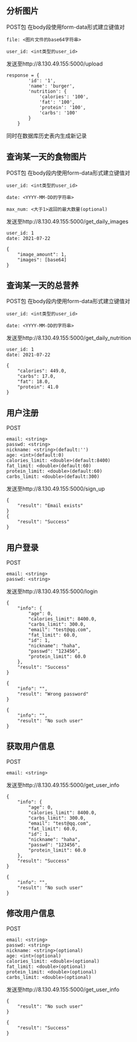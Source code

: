 ## 分析图片

POST包 在body段使用form-data形式建立键值对

```
file: <图片文件的base64字符串>

user_id: <int类型的user_id>
```

发送至http://8.130.49.155:5000/upload

```
response = {
        'id': '1',
        'name': 'burger',
        'nutrition': {
            'calories': '100',
            'fat': '100',
            'protein': '100',
            'carbs': '100'
        }
    }
```

同时在数据库历史表内生成新记录


## 查询某一天的食物图片

POST包 在body段内使用form-data形式建立键值对

```
user_id: <int类型的user_id>

date: <YYYY-MM-DD的字符串>

max_num: <大于1>返回的最大数量(optional)
```

发送至http://8.130.49.155:5000/get_daily_images

```
user_id: 1
date: 2021-07-22

{
    "image_amount": 1,
    "images": [base64]
}
```

## 查询某一天的总营养

POST包 在body段内使用form-data形式建立键值对

```
user_id: <int类型的user_id>

date: <YYYY-MM-DD的字符串>
```

发送至http://8.130.49.155:5000/get_daily_nutrition

```
user_id: 1
date: 2021-07-22

{
    "calories": 449.0,
    "carbs": 17.0,
    "fat": 18.0,
    "protein": 41.0
}
```

## 用户注册

POST

```
email: <string>
passwd: <string>
nickname: <string>(default:'')
age: <int>(default:0)
calories_limit: <double>(default:8400)
fat_limit: <double>(default:60)
protein_limit: <double>(default:60)
carbs_limit: <double>(default:300)
```

发送至http://8.130.49.155:5000/sign_up

```
{
    "result": "Email exists"
}
{
    "result": "Success"
}
```



## 用户登录

POST

```
email: <string>
passwd: <string>
```

发送至http://8.130.49.155:5000/login

```
{
    "info": {
        "age": 0,
        "calories_limit": 8400.0,
        "carbs_limit": 300.0,
        "email": "test@qq.com",
        "fat_limit": 60.0,
        "id": 1,
        "nickname": "haha",
        "passwd": "123456",
        "protein_limit": 60.0
    },
    "result": "Success"
}

{
    "info": "",
    "result": "Wrong password"
}

{
    "info": "",
    "result": "No such user"
}
```

## 获取用户信息

POST

```
email: <string>
```

发送至http://8.130.49.155:5000/get_user_info

```
{
    "info": {
        "age": 0,
        "calories_limit": 8400.0,
        "carbs_limit": 300.0,
        "email": "test@qq.com",
        "fat_limit": 60.0,
        "id": 1,
        "nickname": "haha",
        "passwd": "123456",
        "protein_limit": 60.0
    },
    "result": "Success"
}

{
    "info": "",
    "result": "No such user"
}
```

## 修改用户信息

POST

```
email: <string>
passwd: <string>
nickname: <string>(optional)
age: <int>(optional)
calories_limit: <double>(optional)
fat_limit: <double>(optional)
protein_limit: <double>(optional)
carbs_limit: <double>(optional)
```

发送至http://8.130.49.155:5000/get_user_info

```
{
    "result": "No such user"
}

{
    "result": "Success"
}
```



